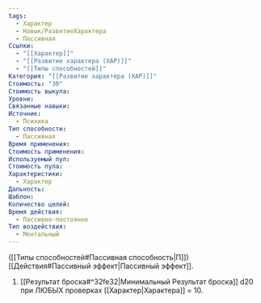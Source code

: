 ```yaml
---
tags:
  - Характер
  - Навык/РазвитиеХарактера
  - Пассивная
Ссылки:
  - "[[Характер]]"
  - "[[Развитие характера (ХАР)]]"
  - "[[Типы способностей]]"
Категория: "[[Развитие характера (ХАР)]]"
Стоимость: "30"
Стоимость выкупа: 
Уровни: 
Связанные навыки: 
Источник:
  - Психика
Тип способности:
  - Пассивная
Время применения: 
Стоимость применения: 
Используемый пул: 
Стоимость пула: 
Характеристики:
  - Характер
Дальность: 
Шаблон: 
Количество целей: 
Время действия:
  - Пассивно-постоянно
Тип воздействия:
  - Ментальный
---
```

([[Типы способностей#Пассивная способность|П]]) [[Действия#Пассивный эффект|Пассивный эффект]].   

1. [[Результат броска#^32fe32|Минимальный Результат броска]] d20 при ЛЮБЫХ проверках [[Характер|Характера]] = 10.